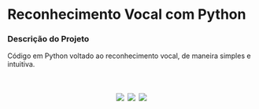 # Reconhecimento Vocal com Python

### Descrição do Projeto
Código em Python voltado ao reconhecimento vocal, de maneira simples e intuitiva.

<h1 align="center">
    <img src="https://img.shields.io/github/license/VictorGM01/reconhecimento_vocal?style=for-the-badge"/>
    <img src="https://img.shields.io/static/v1?label=linguagem&message=python&color=blue&style=for-the-badge&logo=PYTHON"/>
    <img src="https://img.shields.io/static/v1?label=pip&message=21.2.4&color=purple&style=for-the-badge"/>
</h1>
